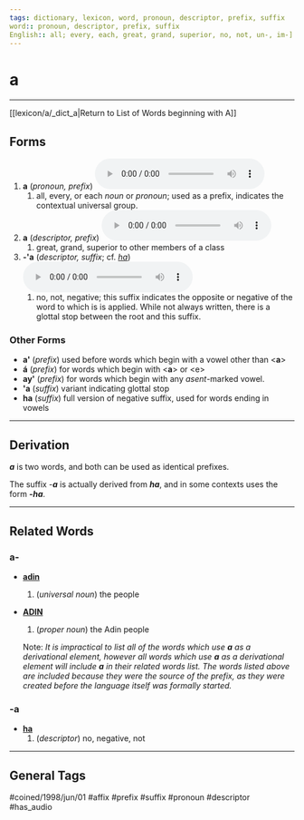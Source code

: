 ```yaml
---
tags: dictionary, lexicon, word, pronoun, descriptor, prefix, suffix
word:: pronoun, descriptor, prefix, suffix
English:: all; every, each, great, grand, superior, no, not, un-, im-]
---
```

# a 
---
[[lexicon/a/_dict_a|Return to List of Words beginning with A]]

## Forms
1. **a** (_pronoun, prefix_) ![listen](../../audio/01-adob/mp3/a.mp3)
	1. all, every, or each _noun_ or _pronoun_; used as a prefix, indicates the contextual universal group.
2. **a** (_descriptor, prefix_) ![listen](../../audio/01-adob/mp3/a.mp3)
	1. great, grand, superior to other members of a class
3. **-'a** (_descriptor, suffix_; cf. *[ha](../h/ha.md)*) ![listen](../../audio/01-adob/mp3/a.mp3)
	1. no, not, negative; this suffix indicates the opposite or negative of the word to which is is applied. While not always written, there is a glottal stop between the root and this suffix.

### Other Forms

- **a'** (_prefix_) used before words which begin with a vowel other than \<**a**\>
- **á** (_prefix_) for words which begin with \<**a**\> or \<e\>
- **ay'** (_prefix_) for words which begin with any _asent_-marked vowel.
- **'a** (_suffix_) variant indicating glottal stop
- **ha** (_suffix_) full version of negative suffix, used for words ending in vowels

---
## Derivation

**_a_** is two words, and both can be used as identical prefixes.

The suffix -**_a_** is actually derived from **_ha_**, and in some contexts uses the form **_-ha_**.

---
## Related Words

### a-
- **[adin](adin.md)**
	1. (_universal noun_) the people
- **[ADIN](adin.md)**
	1. (_proper noun_) the Adin people
	
	Note: _It is impractical to list all of the words which use **a** as a derivational element, however all words which use **a** as a derivational element will include **a** in their related words list. The words listed above are included because they were the source of the prefix, as they were created before the language itself was formally started._

### -a
- **[ha](../h/ha.md)**
	1. (_descriptor_) no, negative, not

---
## General Tags

#coined/1998/jun/01 #affix #prefix #suffix #pronoun #descriptor #has_audio 